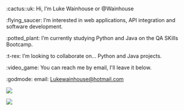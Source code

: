 <p>:cactus::uk: Hi, I’m Luke Wainhouse or @Wainhouse</p>
<p>:flying_saucer: I’m interested in web applications, API integration and software development. </p>
<p>:potted_plant: I’m currently studying Python and Java on the QA SKills Bootcamp.</p>
<p>:t-rex: I’m looking to collaborate on... Python and Java projects.</p>
<p>:video_game: You can reach me by email, I'll leave it below.</p>

<!---
Wainhouse/Wainhouse is a ✨ special ✨ repository because its `README.md` (this file) appears on your GitHub profile.
You can click the Preview link to take a look at your changes.
--->
:godmode: email: Lukewainhouse@hotmail.com

<a href="https://github-readme-stats.vercel.app/api?username=Wainhouse&show_icons=true&theme=radical">
  <img align="center" src="https://github-readme-stats.vercel.app/api?username=Wainhouse&show_icons=true&theme=radical" />
</a>
<p></p>
<a href="https://github-readme-stats.vercel.app/api/top-langs/?username=anuraghazra&layout=compact&theme=radical">
  <img align="center" src="https://github-readme-stats.vercel.app/api/top-langs/?username=anuraghazra&layout=compact&theme=radical" />
</a>


